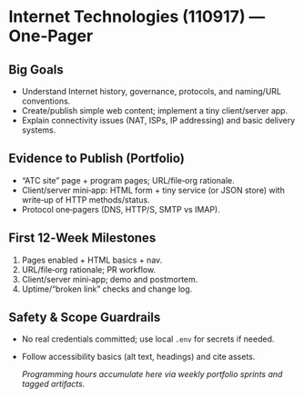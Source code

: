 # Internet Technologies (110917) — One‑Pager

## Big Goals

- Understand Internet history, governance, protocols, and naming/URL conventions.
- Create/publish simple web content; implement a tiny client/server app.
- Explain connectivity issues (NAT, ISPs, IP addressing) and basic delivery systems.


## Evidence to Publish (Portfolio)

- “ATC site” page + program pages; URL/file‑org rationale.
- Client/server mini‑app: HTML form + tiny service (or JSON store) with write‑up of HTTP methods/status.
- Protocol one‑pagers (DNS, HTTP/S, SMTP vs IMAP).


## First 12‑Week Milestones

1) Pages enabled + HTML basics + nav.  
2) URL/file‑org rationale; PR workflow.  
3) Client/server mini‑app; demo and postmortem.  
4) Uptime/“broken link” checks and change log.


## Safety & Scope Guardrails

- No real credentials committed; use local `.env` for secrets if needed.
- Follow accessibility basics (alt text, headings) and cite assets.


    _Programming hours accumulate here via weekly portfolio sprints and tagged artifacts._
